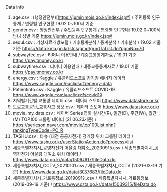Data info

1. age.csv : (행정안전부)[https://jumin.mois.go.kr/index.jsp#] / 주민등록 인구통계 / 연령별 인구현황 19.02 0~100세 기준
2. gender.csv : 행정안전부 / 주민등록 인구통계 / 연령별 인구현황 19.02 0~100세 남녀 성별 기준 https://jumin.mois.go.kr/index.jsp#
3. seoul.csv : 기상자료개방포털 / 기후통계분석 / 통계분석 / 기후분석 / 19.02 서울 기준 https://data.kma.go.kr/stcs/grnd/grndTaList.do?pgmNo=70
4. subwayfee.csv : 티머니 이용안내 / 대중교통통계자료 / 19.01 기준 https://pay.tmoney.co.kr
5. subwaytime.csv : 티머니 이용안내 / 대중교통통계자료 / 19.01 기준 https://pay.tmoney.co.kr
6. energy.csv : Kaggle / 유클리드소프트 경기장 에너지 데이터 https://www.kaggle.com/euclidsoft/energy-data
7. Patientinfo.csv : Kaggle / 유클리드소프트 COVID-19 https://www.kaggle.com/euclidsoft/covid19
8. 지역별기간별 교통량 데이터.csv : 데이터 스토어 https://www.datastore.or.kr
9. 도로교통공단_교통사고 정보.csv : 데이터 스토어 https://www.datastore.or.kr
10. movie_my_data.csv : 네이버 Series 영화 실시간(R), 일간(D), 주간(W), 월간(M) TOP100 크롤링 데이터 (21.06.23기준) / https://serieson.naver.com/movie/top100List.nhn?rankingTypeCode=PC_R
11. TASHU.csv : 타슈 (대전 공공자전거) 정거장 위치 크롤링 데이터 / https://www.tashu.or.kr/userStationAction.do?process=list
12. 세종특별자치시_공영자전거 어울링 대여소_20200915.csv / 세종특별자치시_공영자전거 어울링 대여소 위치 데이터 / https://www.data.go.kr/data/15064617/fileData.do
13. 세종특별자치시_CCTV_20210101.csv / 세종특별자치시_CCTV (2021-03-19 기준) https://www.data.go.kr/data/3037683/fileData.do
14. 세종특별자치시_가로등정보_20190919..csv / 세종특별자치시_가로등정보 (2019-09-19 기준) / https://www.data.go.kr/data/15039315/fileData.do
